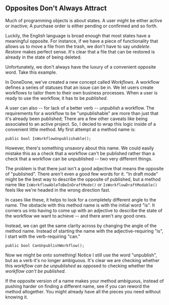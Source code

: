 ## Opposites Don't Always Attract

Much of programming objects is about states. A user might be either active or inactive; A purchase order is either pending or confirmed and so forth.

Luckily, the English language is broad enough that most states have a meaningful opposite. For instance, if we have a piece of functionality that allows us to move a file from the trash, we don't have to say _undelete_. _Restore_ makes perfect sense. It's clear that a file that can be restored is already in the state of being deleted.

Unfortunately, we don't always have the luxury of a convenient opposite word. Take this example.

In DoneDone, we've created a new concept called _Workflows_. A workflow defines a series of statuses that an issue can be in. We let users create workflows to tailor them to their own business processes. When a user is ready to use the workflow, it has to be _published_.

A user can also -- for lack of a better verb -- _unpublish_ a workflow. The requirements for a workflow to be "unpublishable" are more than just that it's already been published; There are a few other caveats like being associated to an active project. So, I decied to wrap this logic inside of a convenient little method. My first attempt at a method name is:

```
public bool IsWorkflowUnpublishable();
```

However, there's something unsavory about this name. We could easily mistake this as a check that a workflow can't be published rather than a check that a workflow can be unpublished -- two very different things.

The problem is that there just isn't a good adjective that means the opposite of "published". There aren't even a good few words for it. "In draft mode" might be the best way to describe the opposite of published, but a method name like `IsWorkflowAbleToBeInDraftMode()` or `IsWorkflowDraftModable()` feels like we're headed in the wrong direction fast.

In cases like these, it helps to look for a completely different angle to the name. The obstacle with this method name is with the initial word "is". It corners us into having to come up with an adjective to describe the state of the workflow we want to achieve -- and there aren't any good ones.

Instead, we can get the same clarity across by changing the angle of the method name. Instead of starting the name with the adjective-requiring "is", I start with the verb-requiring "can."

```
public bool CanUnpublishWorkflow();
```

Now we might be onto something! Notice I still use the word "unpublish", but as a verb it's no longer ambiguous. It's clear we are checking whether this _workflow can be unpublished_ as opposed to checking whether the _workflow can't be published_.

If the opposite version of a name makes your method ambiguous, instead of pushing harder on finding a different name, see if you can reword the method altogether. You might already have all the pieces you need without knowing it.





